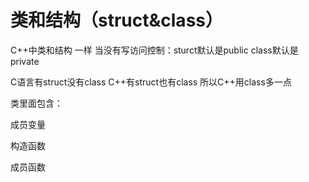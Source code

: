 # 类和结构（struct&class）

C++中类和结构 一样 
当没有写访问控制：sturct默认是public  class默认是private

C语言有struct没有class
C++有struct也有class  所以C++用class多一点

类里面包含：

成员变量

构造函数

成员函数

